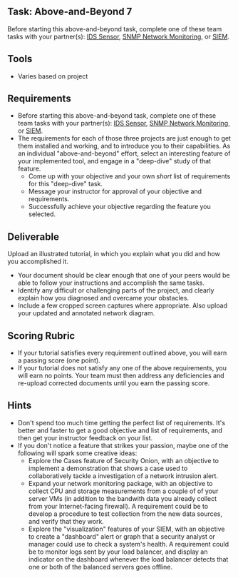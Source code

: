 ## Task: Above-and-Beyond 7
Before starting this above-and-beyond task, complete one of these team tasks with your partner(s):
<a href="cit470/ids_sensor" target="_blank" rel="noopener">IDS Sensor</a>,
[SNMP Network Monitoring](cit470/SNMP_network_monitor), or
[SIEM](cit470/SIEM).

## Tools
- Varies based on project

## Requirements
- Before starting this above-and-beyond task, complete one of these team tasks with your partner(s):
[IDS Sensor](cit470/ids_sensor),
[SNMP Network Monitoring](cit470/SNMP_network_monitor), or
[SIEM](cit470/SIEM).
- The requirements for each of those three projects are just enough to get them installed and working,
and to introduce you to their capabilities.
As an individual "above-and-beyond" effort,
select an interesting feature of your implemented tool,
and engage in a "deep-dive" study of that feature.
  - Come up with your objective and your own *short* list of requirements for this "deep-dive" task.
  - Message your instructor for approval of your objective and requirements.
  - Successfully achieve your objective regarding the feature you selected.

## Deliverable
Upload an illustrated tutorial, in which you explain what you did and how you accomplished it.
- Your document should be clear enough that one of your peers would be able to follow your instructions and accomplish the same tasks.
- Identify any difficult or challenging parts of the project, and clearly explain how you diagnosed and overcame your obstacles.
- Include a few cropped screen captures where appropriate. Also upload your updated and annotated network diagram.

## Scoring Rubric
- If your tutorial satisfies every requirement outlined above, you will earn a passing score (one point).
- If your tutorial does not satisfy any one of the above requirements, you will earn no points. Your team must then address any deficiencies and re-upload corrected documents until you earn the passing score.

## Hints
- Don't spend too much time getting the perfect list of requirements.
It's better and faster to get a good objective and list of requirements,
and then get your instructor feedback on your list.
- If you don't notice a feature that strikes your passion, maybe one of the following will spark some creative ideas:
  - Explore the Cases feature of Security Onion,
with an objective to implement a demonstration that
shows a case used to collaboratively tackle a investigation of a network intrusion alert.
  - Expand your network monitoring package,
with an objective to collect CPU and storage measurements from a couple of of your
server VMs (in addition to the bandwith data you already collect from your Internet-facing firewall).
A requirement could be to develop a procedure to test collection from the new data sources,
and verify that they work.
  - Explore the "visualization" features of your SIEM, with an objective to create a "dashboard"
alert or graph that a security analyst or manager could use to check a system's health.
A requirement could be to monitor logs sent by your load balancer, and display
an indicator on the dashboard whenever the load balancer detects that one or both of the balanced
servers goes offline.
